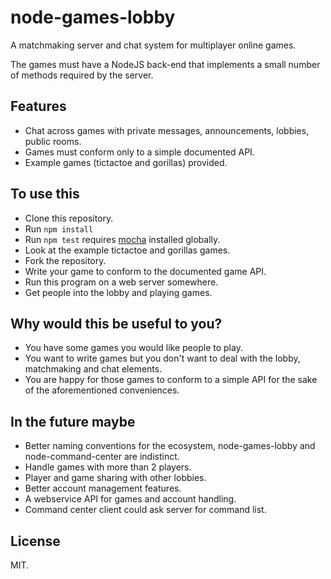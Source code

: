 node-games-lobby
=================
A matchmaking server and chat system for multiplayer online games.

The games must have a NodeJS back-end that implements a small number of methods
required by the server.

Features
----
* Chat across games with private messages, announcements, lobbies, public rooms.
* Games must conform only to a simple documented API.
* Example games (tictactoe and gorillas) provided.

To use this
----
* Clone this repository.
* Run `npm install`
* Run `npm test` requires [mocha](http://visionmedia.github.io/mocha/) installed globally.
* Look at the example tictactoe and gorillas games.
* Fork the repository.
* Write your game to conform to the documented game API.
* Run this program on a web server somewhere.
* Get people into the lobby and playing games.

Why would this be useful to you?
----
* You have some games you would like people to play.
* You want to write games but you don't want to deal with the lobby, matchmaking and chat elements.
* You are happy for those games to conform to a simple API for the sake of the
  aforementioned conveniences.

In the future maybe
----
* Better naming conventions for the ecosystem, node-games-lobby and
  node-command-center are indistinct.
* Handle games with more than 2 players.
* Player and game sharing with other lobbies.
* Better account management features.
* A webservice API for games and account handling.
* Command center client could ask server for command list.

License
----
MIT.

